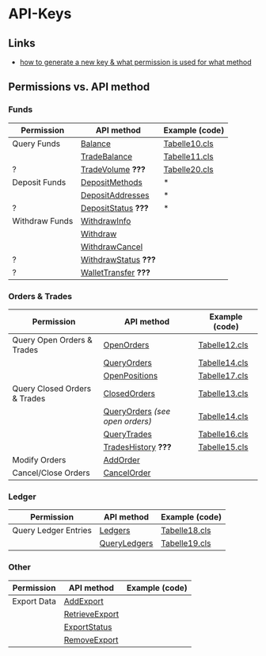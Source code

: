 API-Keys
========

Links
-----

- [how to generate a new key & what permission is used for what method](https://support.kraken.com/hc/en-us/articles/360000919966-How-to-generate-an-API-key-pair-)

Permissions vs. API method
--------------------------

### Funds

| Permission | API method | Example (code) |
| ---------- | ---------- | -------------- |
| Query Funds | [Balance](https://www.kraken.com/features/api#get-account-balance) | [Tabelle10.cls](https://github.com/Querela/Kraken-API-VBA/blob/master/example/Tabelle10.cls) |
| | [TradeBalance](https://www.kraken.com/features/api#get-trade-balance) | [Tabelle11.cls](https://github.com/Querela/Kraken-API-VBA/blob/master/example/Tabelle11.cls) |
| ? | [TradeVolume](https://www.kraken.com/features/api#get-trade-volume) **???** | [Tabelle20.cls](https://github.com/Querela/Kraken-API-VBA/blob/master/example/Tabelle20.cls) |
| Deposit Funds | [DepositMethods](https://www.kraken.com/features/api#deposit-methods) | * |
| | [DepositAddresses](https://www.kraken.com/features/api#deposit-addresses) | * |
| ? | [DepositStatus](https://www.kraken.com/features/api#deposit-status) **???** | * |
| Withdraw Funds | [WithdrawInfo](https://www.kraken.com/features/api#get-withdrawal-info) | |
| | [Withdraw](https://www.kraken.com/features/api#withdraw-funds) | |
| | [WithdrawCancel](https://www.kraken.com/features/api#withdraw-cancel) | |
| ? | [WithdrawStatus](https://www.kraken.com/features/api#withdraw-status) **???** | |
| ? | [WalletTransfer](https://www.kraken.com/features/api#wallet-transfer) **???** | |

### Orders & Trades

| Permission | API method | Example (code) |
| ---------- | ---------- | -------------- |
| Query Open Orders & Trades | [OpenOrders](https://www.kraken.com/features/api#get-open-orders) | [Tabelle12.cls](https://github.com/Querela/Kraken-API-VBA/blob/master/example/Tabelle12.cls) |
| | [QueryOrders](https://www.kraken.com/features/api#query-orders-info) | [Tabelle14.cls](https://github.com/Querela/Kraken-API-VBA/blob/master/example/Tabelle14.cls) |
| | [OpenPositions](https://www.kraken.com/features/api#get-open-positions) | [Tabelle17.cls](https://github.com/Querela/Kraken-API-VBA/blob/master/example/Tabelle17.cls) |
| Query Closed Orders & Trades | [ClosedOrders](https://www.kraken.com/features/api#get-closed-orders) | [Tabelle13.cls](https://github.com/Querela/Kraken-API-VBA/blob/master/example/Tabelle13.cls) |
| | [QueryOrders](https://www.kraken.com/features/api#query-orders-info) _(see open orders)_ | [Tabelle14.cls](https://github.com/Querela/Kraken-API-VBA/blob/master/example/Tabelle14.cls) |
| | [QueryTrades](https://www.kraken.com/features/api#query-trades-info) | [Tabelle16.cls](https://github.com/Querela/Kraken-API-VBA/blob/master/example/Tabelle16.cls) |
| | [TradesHistory](https://www.kraken.com/features/api#get-trades-history) **???** | [Tabelle15.cls](https://github.com/Querela/Kraken-API-VBA/blob/master/example/Tabelle15.cls) |
| Modify Orders | [AddOrder](https://www.kraken.com/features/api#add-standard-order) | |
| Cancel/Close Orders | [CancelOrder](https://www.kraken.com/features/api#cancel-open-order) | |

### Ledger

| Permission | API method | Example (code) |
| ---------- | ---------- | -------------- |
| Query Ledger Entries | [Ledgers](https://www.kraken.com/features/api#get-ledgers-info) | [Tabelle18.cls](https://github.com/Querela/Kraken-API-VBA/blob/master/example/Tabelle18.cls) |
| | [QueryLedgers](https://www.kraken.com/features/api#query-ledgers) | [Tabelle19.cls](https://github.com/Querela/Kraken-API-VBA/blob/master/example/Tabelle19.cls) |

### Other

| Permission | API method | Example (code) |
| ---------- | ---------- | -------------- |
| Export Data | [AddExport](https://www.kraken.com/features/api#add-history-export) | |
| | [RetrieveExport](https://www.kraken.com/features/api#get-history-export) | |
| | [ExportStatus](https://www.kraken.com/features/api#get-export-statuses) | |
| | [RemoveExport](https://www.kraken.com/features/api#remove-history-export) | |

